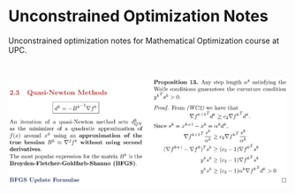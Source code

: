 # Unconstrained Optimization Notes

Unconstrained optimization notes for Mathematical Optimization course at UPC.

</br>

![](images/cover.png)

